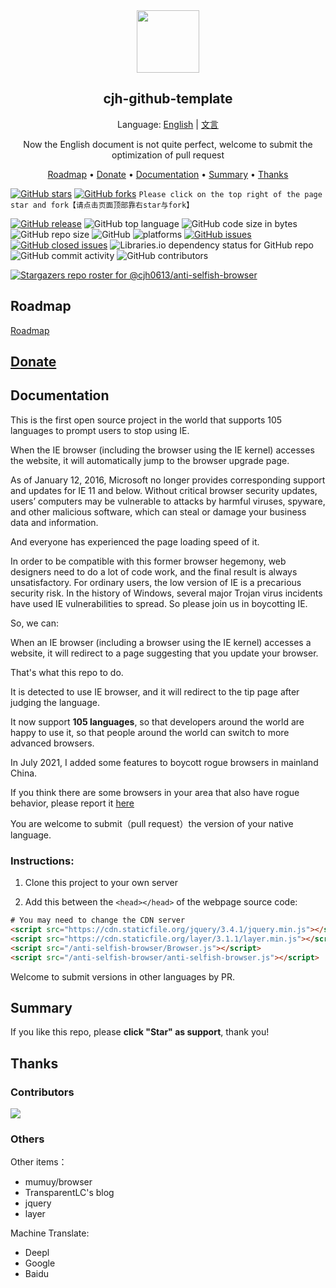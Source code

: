 <div align="center">
  <a href="https://cjh0613.com/" target="_blank" rel="noopener noreferrer" alt="CJH0613">
    <img src="https://cdn.jsdelivr.net/gh/cjh0613/blog/images/icons/CJHicon.jpg" width="100" height="100">
  </a>
</div>
<h2 align="center">cjh-github-template</h2>
<p align="center">
Language: <a href="https://github.com/cjh0613/anti-selfish-browser/blob/master/README.md" target="_blank" rel="noopener noreferrer">English</a>
  | <a href="https://github.com/cjh0613/anti-selfish-browser/blob/master/README_zh.md" target="_blank" rel="noopener noreferrer">文言</a>
</p>
<p align="center">
Now the English document is not quite perfect, welcome to submit the optimization of pull request
</p>
<!--Key Features • How To Use • Download • Credits • Related • License-->
<p align="center">
  <a href="#roadmap">Roadmap</a> •
  <a href="#donate">Donate</a> •
  <a href="#documentation">Documentation</a> •
  <a href="#summary">Summary</a> •
  <a href="#thanks">Thanks</a>
</p>

[![GitHub stars](https://img.shields.io/github/stars/cjh0613/anti-selfish-browser.svg?style=social)](https://github.com/cjh0613/anti-selfish-browser/stargazers)     [![GitHub forks](https://img.shields.io/github/forks/cjh0613/anti-selfish-browser.svg?style=social)](https://github.com/cjh0613/anti-selfish-browser/network/members)  `Please click on the top right of the page star and fork【请点击页面顶部靠右star与fork】`

[![GitHub release](https://img.shields.io/github/release/cjh0613/anti-selfish-browser.svg?label=%E7%89%88%E6%9C%AC)](https://github.com/cjh0613/anti-selfish-browser/releases/tag/)   ![GitHub top language](https://img.shields.io/github/languages/top/cjh0613/anti-selfish-browser.svg)  ![GitHub code size in bytes](https://img.shields.io/github/languages/code-size/cjh0613/anti-selfish-browser.svg)  ![GitHub repo size](https://img.shields.io/github/repo-size/cjh0613/anti-selfish-browser.svg) ![GitHub](https://img.shields.io/github/license/cjh0613/anti-selfish-browser.svg) ![platforms](https://img.shields.io/badge/platform-win32%20%7C%20win64%20%7C%20linux%20%7C%20osx-brightgreen.svg)     [![GitHub issues](https://img.shields.io/github/issues/cjh0613/anti-selfish-browser.svg)](https://github.com/cjh0613/anti-selfish-browser/issues)  [![GitHub closed issues](https://img.shields.io/github/issues-closed/cjh0613/anti-selfish-browser.svg)](https://github.com/cjh0613/anti-selfish-browser/issues?q=is%3Aissue+is%3Aclosed) ![Libraries.io dependency status for GitHub repo](https://img.shields.io/librariesio/github/cjh0613/anti-selfish-browser.svg)   ![GitHub commit activity](https://img.shields.io/github/commit-activity/m/cjh0613/anti-selfish-browser.svg)  ![GitHub contributors](https://img.shields.io/github/contributors/cjh0613/anti-selfish-browser.svg)

[![Stargazers repo roster for @cjh0613/anti-selfish-browser](https://reporoster.com/stars/cjh0613/anti-selfish-browser)](https://github.com/cjh0613/anti-selfish-browser/stargazers)


## Roadmap
[Roadmap](https://github.com/cjh0613/anti-selfish-browser/projects/1) 

## [Donate](https://sponsor.cjh0613.com/index.html) 

## Documentation

This is the first open source project in the world that supports 105 languages to prompt users to stop using IE.

When the IE browser (including the browser using the IE kernel) accesses the website, it will automatically jump to the browser upgrade page.

As of January 12, 2016, Microsoft no longer provides corresponding support and updates for IE 11 and below. Without critical browser security updates, users’ computers may be vulnerable to attacks by harmful viruses, spyware, and other malicious software, which can steal or damage your business data and information.

And everyone has experienced the page loading speed of it.

In order to be compatible with this former browser hegemony, web designers need to do a lot of code work, and the final result is always unsatisfactory. For ordinary users, the low version of IE is a precarious security risk. In the history of Windows, several major Trojan virus incidents have used IE vulnerabilities to spread. So please join us in boycotting IE.

So, we can:

When an IE browser (including a browser using the IE kernel) accesses a website, it will redirect to a page suggesting that you update your browser.

That's what this repo to do.

It is detected to use IE browser, and it will redirect to the tip page after judging the language.

It now support **105 languages**, so that developers around the world are happy to use it, so that people around the world can switch to more advanced browsers.

In July 2021, I added some features to boycott rogue browsers in mainland China.

If you think there are some browsers in your area that also have rogue behavior, please report it [here](https://github.com/cjh0613/anti-selfish-browser/issues/2)

You are welcome to submit（pull request）the version of your native language.

### Instructions:

1. Clone this project to your own server

2. Add this between the `<head></head>` of the webpage source code:

```html
# You may need to change the CDN server
<script src="https://cdn.staticfile.org/jquery/3.4.1/jquery.min.js"></script>
<script src="https://cdn.staticfile.org/layer/3.1.1/layer.min.js"></script>
<script src="/anti-selfish-browser/Browser.js"></script>
<script src="/anti-selfish-browser/anti-selfish-browser.js"></script>
```

Welcome to submit versions in other languages by PR.


## Summary


If you like this repo, please **click "Star" as support**, thank you!

## Thanks
### Contributors
<a href="https://github.com/cjh0613/anti-selfish-browser/graphs/contributors">
  <img src="https://contrib.rocks/image?repo=cjh0613/anti-selfish-browser" />
</a>

### Others


Other items：

- mumuy/browser
- TransparentLC's blog
- jquery
- layer

Machine Translate:
- Deepl
- Google
- Baidu